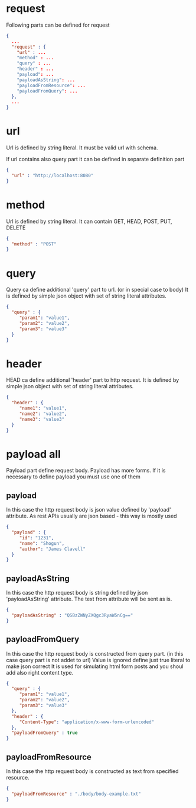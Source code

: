 # request

Following parts can be defined for request 

~~~json
{
  ...
  "request" : {
    "url" : ...
    "method" : ...
    "query" : ...
    "header" : ...
    "payload": ...
    "payloadAsString": ...
    "payloadFromResource": ...
    "payloadFromQuery": ...
  },
  ...
}
~~~


# url

 Url is defined by string literal. It must be valid url with schema.
 
 If url contains also query part it can be defined in separate definition part


~~~json
{
  "url" : "http://localhost:8080"
}
~~~

# method

 Url is defined by string literal. It can contain GET, HEAD, POST, PUT, DELETE
 
~~~json
{
  "method" : "POST"
}
~~~

# query

 Query ca define additional 'query' part to url. (or in special case to body)
 It is defined by simple json object with set of string literal attributes.
 
~~~json
{
  "query" : {
     "param1": "value1",
     "param2": "value2",
     "param3": "value3"
  }
}
~~~

# header

 HEAD ca define additional 'header' part to http request.
 It is defined by simple json object with set of string literal attributes.
 
~~~json
{
  "header" : {
     "name1": "value1",
     "name2": "value2",
     "name3": "value3"
  }
}
~~~

# payload all

 Payload part define request body. Payload has more forms. If it is necessary to define payload you must use one of them

## payload

 In this case the http request body is json value defined by 'payload' attribute.
 As rest APIs usually are json based - this way is mostly used

~~~json
{
  "payload" : {
     "id": "1231",
     "name": "Shogun",
     "author": "James Clavell"
  }
}
~~~

## payloadAsString

 In this case the http request body is string defined by json 'payloadAsString' attribute.
 The text from attribute will be sent as is.

~~~json
{
  "payloadAsString" : "QSBzZWNyZXQgc3RyaW5nCg=="
}
~~~


## payloadFromQuery

 In this case the http request body is constructed from query part. (in this case query part is not addet to url)
 Value is ignored define just true literal to make json correct
 It is used for simulating html form posts and you shoul add also right content type.


~~~json
{
  "query" : {
     "param1": "value1",
     "param2": "value2",
     "param3": "value3"
  },
  "header" : {
     "Content-Type": "application/x-www-form-urlencoded"
  },
  "payloadFromQuery" : true
}
~~~

## payloadFromResource

 In this case the http request body is constructed as text from specified resource.

~~~json
{
  "payloadFromResource" : "./body/body-example.txt"
}
~~~

